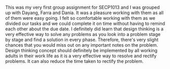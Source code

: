 This was my very first group assignment for SECP1013 and I was grouped up with Dayang, Farra and Dania. It was a pleasure working with them as all of them were easy going. I felt so comfortable working with them as we divided our tasks and we could complete it on time without having to remind each other about the due date. I definitely did learn that design thinking is a very effective way to solve any problems as you look into a problem stage by stage and find a solution in every phase. Therefore, there's very slight chances that you would miss out on any important notes on the problem. Design thinking concept should definitely be implemented by all working adults in their work life as it is a very effective way to resolve and rectify problems. It can also reduce the time taken to rectify the problem.
